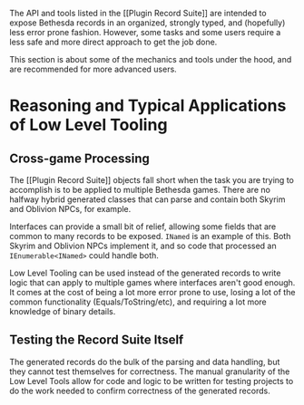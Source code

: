 The API and tools listed in the [[Plugin Record Suite]] are intended to expose Bethesda records in an organized, strongly typed, and (hopefully) less error prone fashion.  However, some tasks and some users require a less safe and more direct approach to get the job done.

This section is about some of the mechanics and tools under the hood, and are recommended for more advanced users.

# Reasoning and Typical Applications of Low Level Tooling
## Cross-game Processing
The [[Plugin Record Suite]] objects fall short when the task you are trying to accomplish is to be applied to multiple Bethesda games.  There are no halfway hybrid generated classes that can parse and contain both Skyrim and Oblivion NPCs, for example.

Interfaces can provide a small bit of relief, allowing some fields that are common to many records to be exposed.  `INamed` is an example of this.  Both Skyrim and Oblivion NPCs implement it, and so code that processed an `IEnumerable<INamed>` could handle both.

Low Level Tooling can be used instead of the generated records to write logic that can apply to multiple games where interfaces aren't good enough.  It comes at the cost of being a lot more error prone to use, losing a lot of the common functionality (Equals/ToString/etc), and requiring a lot more knowledge of binary details.

## Testing the Record Suite Itself
The generated records do the bulk of the parsing and data handling, but they cannot test themselves for correctness.  The manual granularity of the Low Level Tools allow for code and logic to be written for testing projects to do the work needed to confirm correctness of the generated records.
